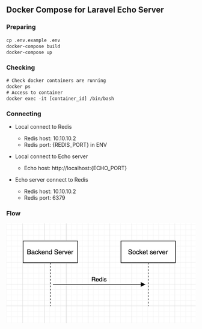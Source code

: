## Docker Compose for Laravel Echo Server
### Preparing
``` 
cp .env.example .env
docker-compose build
docker-compose up
```
### Checking

```
# Check docker containers are running
docker ps
# Access to container
docker exec -it [container_id] /bin/bash
```

### Connecting
- Local connect to Redis
    - Redis host: 10.10.10.2 
    - Redis port: {REDIS_PORT} in ENV
    
- Local connect to Echo server
    - Echo host: http://localhost:{ECHO_PORT}

- Echo server connect to Redis
    - Redis host: 10.10.10.2 
    - Redis port: 6379
### Flow

![How-it-work](image-work.png)
